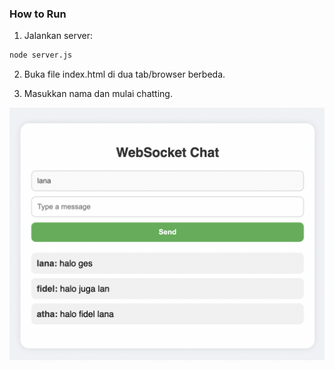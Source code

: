 ### How to Run

1. Jalankan server:

```bash
node server.js
```

2. Buka file index.html di dua tab/browser berbeda.

3. Masukkan nama dan mulai chatting.

![chat](/img/chat.png)

